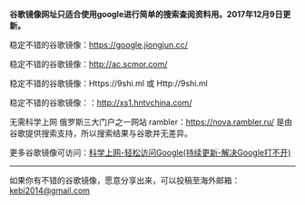 **谷歌镜像网址只适合使用google进行简单的搜索查阅资料用。2017年12月9日更新。** 

稳定不错的谷歌镜像：https://google.jiongjun.cc/

稳定不错的谷歌镜像：http://ac.scmor.com/

稳定不错的谷歌镜像：Https://9shi.ml 或 Http://9shi.ml

稳定不错的谷歌镜像：：http://xs1.hntvchina.com/

无需科学上网 俄罗斯三大门户之一网站 rambler：https://nova.rambler.ru/  是由谷歌提供搜索支持，所以搜索结果与谷歌并无差异。

更多谷歌镜像可访问：[科学上网-轻松访问Google(持续更新-解决Google打不开)](http://coderschool.cn/1853.html)


***

如果你有不错的谷歌镜像，愿意分享出来，可以投稿至海外邮箱：kebi2014@gmail.com